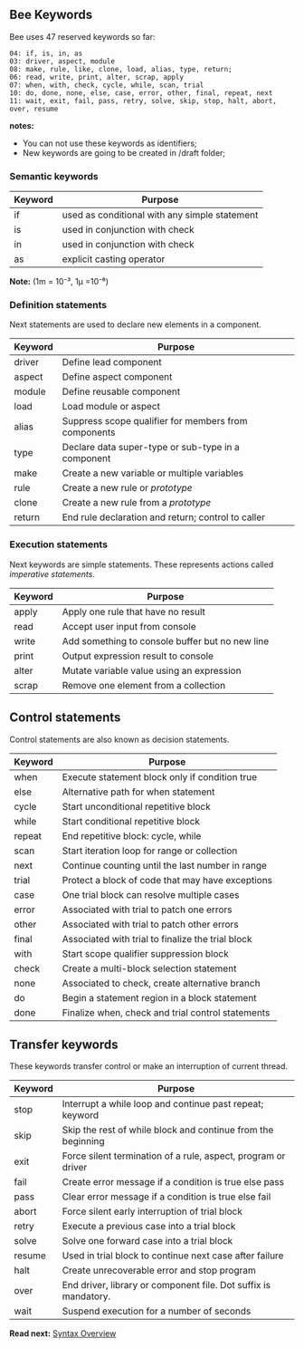 ## Bee Keywords

Bee uses 47 reserved keywords so far: 

```
04: if, is, in, as
03: driver, aspect, module
08: make, rule, like, clone, load, alias, type, return;
06: read, write, print, alter, scrap, apply
07: when, with, check, cycle, while, scan, trial
10: do, done, none, else, case, error, other, final, repeat, next 
11: wait, exit, fail, pass, retry, solve, skip, stop, halt, abort, over, resume
```

**notes:** 

* You can not use these keywords as identifiers;
* New keywords are going to be created in /draft folder;

### Semantic keywords

| Keyword     | Purpose
|-------------|--------------------------------------------------------------
| if          | used as conditional with any simple statement
| is          | used in conjunction with check
| in          | used in conjunction with check
| as          | explicit casting operator

**Note:** (1m = 10⁻³, 1μ =10⁻⁶)

### Definition statements

Next statements are used to declare new elements in a component.

| Keyword  | Purpose
|----------|-------------------------------------------------------------------
| driver   | Define lead component
| aspect   | Define aspect component
| module   | Define reusable component
| load     | Load module or aspect
| alias    | Suppress scope qualifier for members from components
| type     | Declare data super-type or sub-type in a component
| make     | Create a new variable or multiple variables
| rule     | Create a new rule or _prototype_
| clone    | Create a new rule from a _prototype_
| return   | End rule declaration and return; control to caller

### Execution statements

Next keywords are simple statements. These represents actions called _imperative statements_.

| Keyword  | Purpose
|----------|--------------------------------------------------
| apply    | Apply one rule that have no result
| read     | Accept user input from console 
| write    | Add something to console buffer but no new line 
| print    | Output expression result to console 
| alter    | Mutate variable value using an expression
| scrap    | Remove one element from a collection

## Control statements

Control statements are also known as decision statements.

| Keyword  | Purpose
|----------|------------------------------------------------------------
| when     | Execute statement block only if condition true
| else     | Alternative path for when statement
| cycle    | Start unconditional repetitive block
| while    | Start conditional repetitive block
| repeat   | End repetitive block: cycle, while
| scan     | Start iteration loop for range or collection
| next     | Continue counting until the last number in range
| trial    | Protect a block of code that may have exceptions
| case     | One trial block can resolve multiple cases
| error    | Associated with trial to patch one errors
| other    | Associated with trial to patch other errors
| final    | Associated with trial to finalize the trial block
| with     | Start scope qualifier suppression block
| check    | Create a multi-block selection statement
| none     | Associated to check, create alternative branch
| do       | Begin a statement region in a block statement
| done     | Finalize when, check and trial control statements

## Transfer keywords

These keywords transfer control or make an interruption of current thread. 

| Keyword  | Purpose
|----------|----------------------------------------------------------------
| stop     | Interrupt a while loop and continue past repeat; keyword
| skip     | Skip the rest of while block and continue from the beginning
| exit     | Force silent termination of a rule, aspect, program or driver
| fail     | Create error message if a condition is true else pass
| pass     | Clear error message if a condition is true else fail
| abort    | Force silent early interruption of trial block
| retry    | Execute a previous case into a trial block
| solve    | Solve one forward case into a trial block
| resume   | Used in trial block to continue next case after failure
| halt     | Create unrecoverable error and stop program
| over     | End driver, library or component file. Dot suffix is mandatory.
| wait     | Suspend execution for a number of seconds

**Read next:** [Syntax Overview](overview.md)